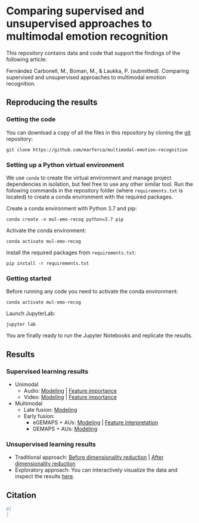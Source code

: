 # Comparing supervised and unsupervised approaches to multimodal emotion recognition

This repository contains data and code that support the findings of the following article:

Fernández Carbonell, M., Boman, M., & Laukka, P. (submitted). Comparing supervised and unsupervised approaches to multimodal emotion recognition.

## Reproducing the results
### Getting the code

You can download a copy of all the files in this repository by cloning the
[git](https://github.com/marferca/multimodal-emotion-recognition) repository:

    git clone https://github.com/marferca/multimodal-emotion-recognition


### Setting up a Python virtual environment
We use `conda` to create the virtual environment and manage project dependencies in isolation, but feel free to use any other similar tool. Run the following commands in the repository folder (where `requirements.txt` is located) to create a conda environment with the required packages.

Create a conda environment with Python 3.7 and pip:
```create environment
conda create -n mul-emo-recog python=3.7 pip
```
Activate the conda environment:
```activate environment
conda activate mul-emo-recog
```
Install the required packages from `requirements.txt`:
```install requirements
pip install -r requirements.txt
```

### Getting started
Before running any code you need to activate the conda environment:
```activate environment
conda activate mul-emo-recog
```
Launch JupyterLab:
```launch jupyter lab
jupyter lab
```
You are finally ready to run the Jupyter Notebooks and replicate the results.

## Results
### Supervised learning results
* Unimodal
    * Audio: [Modeling](https://github.com/marferca/multimodal-emotion-recognition/blob/main/3.supervised_learning/late_fusion/code/0_0_audio_modeling.ipynb) | [Feature importance](https://github.com/marferca/multimodal-emotion-recognition/blob/main/3.supervised_learning/late_fusion/code/0_1_audio_model_interpretation.ipynb)
    * Video: [Modeling](https://github.com/marferca/multimodal-emotion-recognition/blob/main/3.supervised_learning/late_fusion/code/1_0_video_modeling.ipynb) | [Feature importance](https://github.com/marferca/multimodal-emotion-recognition/blob/main/3.supervised_learning/late_fusion/code/1_1_video_model_interpretation.ipynb)
* Multimodal
    * Late fusion: [Modeling](https://github.com/marferca/multimodal-emotion-recognition/blob/main/3.supervised_learning/late_fusion/code/2_fusion_techniques.ipynb)
    * Early fusion: 
        * eGEMAPS + AUs: [Modeling](https://github.com/marferca/multimodal-emotion-recognition/blob/main/3.supervised_learning/early_fusion/code/early_fusion_modeling_egemaps_aus.ipynb) | [Feature interpretation](https://github.com/marferca/multimodal-emotion-recognition/blob/main/3.supervised_learning/early_fusion/code/model_interpretation_egemaps_aus.ipynb)
        * GEMAPS + AUs: [Modeling](https://github.com/marferca/multimodal-emotion-recognition/blob/main/3.supervised_learning/early_fusion/code/early_fusion_modeling_gemaps_aus.ipynb)

### Unsupervised learning results
* Traditional approach: [Before dimensionality reduction](https://github.com/marferca/multimodal-emotion-recognition/blob/main/4.unsupervised_learning/traditional_approach/code/0_multimodal_unsupervised_learning_before_dim_red.ipynb) | [After dimensionality reduction](https://github.com/marferca/multimodal-emotion-recognition/blob/main/4.unsupervised_learning/traditional_approach/code/2_multimodal_unsupervised_learning_after_dim_red.ipynb)
* Exploratory approach: You can interactively visualize the data and inspect the results [here](https://projector.tensorflow.org/?config=https://raw.githubusercontent.com/marferca/multimodal-emotion-recognition/main/4.unsupervised_learning/exploratory_approach/tf_embedding_projector/projector_config.json). 

## Citation

```bibtex
@{
}
```
